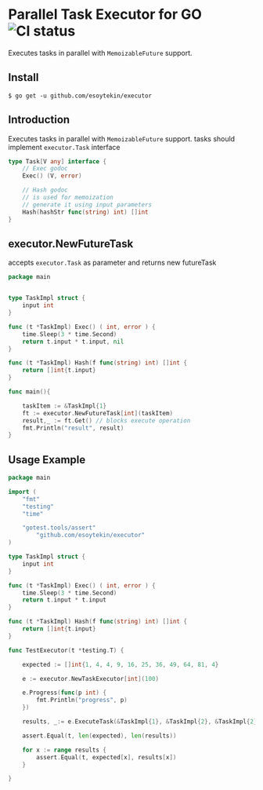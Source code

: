 # Parallel Task Executor for GO ![CI status](https://github.com/esoytekin/executor/actions/workflows/go.yml/badge.svg)

Executes tasks in parallel with `MemoizableFuture` support.

## Install

`$ go get -u github.com/esoytekin/executor`

## Introduction

Executes tasks in parallel with `MemoizableFuture` support.
tasks should implement `executor.Task` interface

```go
type Task[V any] interface {
	// Exec godoc
	Exec() (V, error)

	// Hash godoc
	// is used for memoization
	// generate it using input parameters
	Hash(hashStr func(string) int) []int
}

```

## executor.NewFutureTask

accepts `executor.Task` as parameter and returns new futureTask

```go
package main


type TaskImpl struct {
	input int
}

func (t *TaskImpl) Exec() ( int, error ) {
	time.Sleep(3 * time.Second)
	return t.input * t.input, nil
}

func (t *TaskImpl) Hash(f func(string) int) []int {
	return []int{t.input}
}

func main(){

    taskItem := &TaskImpl{1}
    ft := executor.NewFutureTask[int](taskItem)
    result,_ := ft.Get() // blocks execute operation
    fmt.Println("result", result)
}
```

## Usage Example

```go
package main

import (
	"fmt"
	"testing"
	"time"

	"gotest.tools/assert"
    	"github.com/esoytekin/executor"
)

type TaskImpl struct {
	input int
}

func (t *TaskImpl) Exec() ( int, error ) {
	time.Sleep(3 * time.Second)
	return t.input * t.input
}

func (t *TaskImpl) Hash(f func(string) int) []int {
	return []int{t.input}
}

func TestExecutor(t *testing.T) {

	expected := []int{1, 4, 4, 9, 16, 25, 36, 49, 64, 81, 4}

	e := executor.NewTaskExecutor[int](100)

	e.Progress(func(p int) {
		fmt.Println("progress", p)
	})

	results, _:= e.ExecuteTask(&TaskImpl{1}, &TaskImpl{2}, &TaskImpl{2}, &TaskImpl{3}, &TaskImpl{4}, &TaskImpl{5}, &TaskImpl{6}, &TaskImpl{7}, &TaskImpl{8}, &TaskImpl{9}, &TaskImpl{2})

	assert.Equal(t, len(expected), len(results))

	for x := range results {
		assert.Equal(t, expected[x], results[x])
	}

}

```

